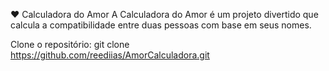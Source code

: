 ❤️ Calculadora do Amor
A Calculadora do Amor é um projeto divertido que calcula a compatibilidade entre duas pessoas com base em seus nomes.

Clone o repositório:
git clone https://github.com/reediias/AmorCalculadora.git
